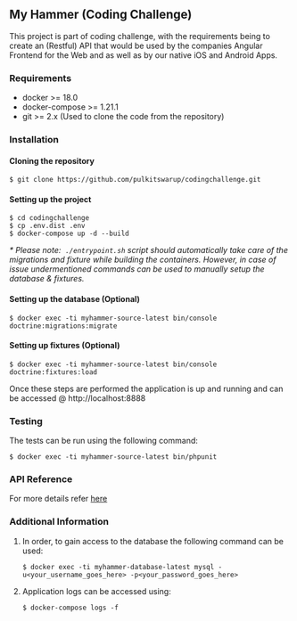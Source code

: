 ## My Hammer (Coding Challenge)

This project is part of coding challenge, with the requirements being to create an (Restful) API that would be used by the companies Angular Frontend for the Web and as well as by our native iOS and Android Apps.

### Requirements
- docker >= 18.0
- docker-compose >= 1.21.1
- git >= 2.x (Used to clone the code from the repository)

### Installation
#### Cloning the repository
```
$ git clone https://github.com/pulkitswarup/codingchallenge.git
```

#### Setting up the project
```
$ cd codingchallenge
$ cp .env.dist .env
$ docker-compose up -d --build
```
*&#42; Please note: &nbsp;`./entrypoint.sh` script should automatically take care of the migrations and fixture while building the containers. However, in case of issue undermentioned commands can be used to manually setup the database & fixtures.*

#### Setting up the database (Optional)
```
$ docker exec -ti myhammer-source-latest bin/console doctrine:migrations:migrate
```

#### Setting up fixtures (Optional)
```
$ docker exec -ti myhammer-source-latest bin/console doctrine:fixtures:load
```

Once these steps are performed the application is up and running and can be accessed @ http://localhost:8888

### Testing
The tests can be run using the following command:
```
$ docker exec -ti myhammer-source-latest bin/phpunit
```
### API Reference
For more details refer [here](http://htmlpreview.github.io/?https://github.com/pulkitswarup/codingchallenge/blob/master/apidoc/doc.html)
### Additional Information
1. In order, to gain access to the database the following command can be used:
    ```
    $ docker exec -ti myhammer-database-latest mysql -u<your_username_goes_here> -p<your_password_goes_here>
    ```
2. Application logs can be accessed using:
    ```
    $ docker-compose logs -f
    ```